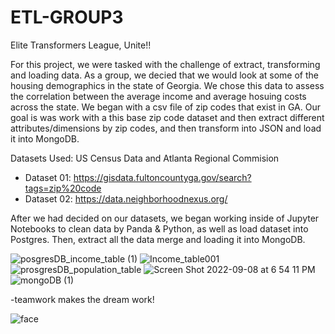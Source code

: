 # ETL-GROUP3

Elite Transformers League, Unite!!


For this project, we were tasked with the challenge of extract, transforming and loading data. As a group, we decied that we would look at some of the housing demographics in the state of Georgia. We chose this data to assess the correlation between the average income and average hosuing costs across the state. We began with a csv file of zip codes that exist in GA. Our goal is was work with a this base zip code dataset and then extract different attributes/dimensions by zip codes, and then transform into JSON and load it into MongoDB.


Datasets Used: US Census Data and Atlanta Regional Commision
 - Dataset 01: https://gisdata.fultoncountyga.gov/search?tags=zip%20code
 - Dataset 02: https://data.neighborhoodnexus.org/
 


After we had decided on our datasets, we began working inside of Jupyter Notebooks to clean data by Panda & Python, as well as load dataset into Postgres. Then, extract all the data merge and loading it into MongoDB.

![posgresDB_income_table (1)](https://user-images.githubusercontent.com/107006423/189247984-a0a2e85a-76a7-4a99-a42e-4b0a013824d8.png)
![Income_table001](https://user-images.githubusercontent.com/30300016/189247499-1f91617f-1d79-4558-a277-e0b52326c55b.JPG)
![prosgresDB_population_table](https://user-images.githubusercontent.com/107006423/189239698-92aaf650-70a9-43f4-a45f-c6e6ca59e023.png)
![Screen Shot 2022-09-08 at 6 54 11 PM](https://user-images.githubusercontent.com/107006423/189240045-892b2515-0697-4c38-964f-80337efaca77.png)
![mongoDB (1)](https://user-images.githubusercontent.com/107006423/189240253-d2ed274c-c699-487e-a4bd-93892828f369.png)

-teamwork makes the dream work!

![face](https://user-images.githubusercontent.com/107006423/189249009-ed6f75f8-8267-4061-ae05-213760159605.JPG)


